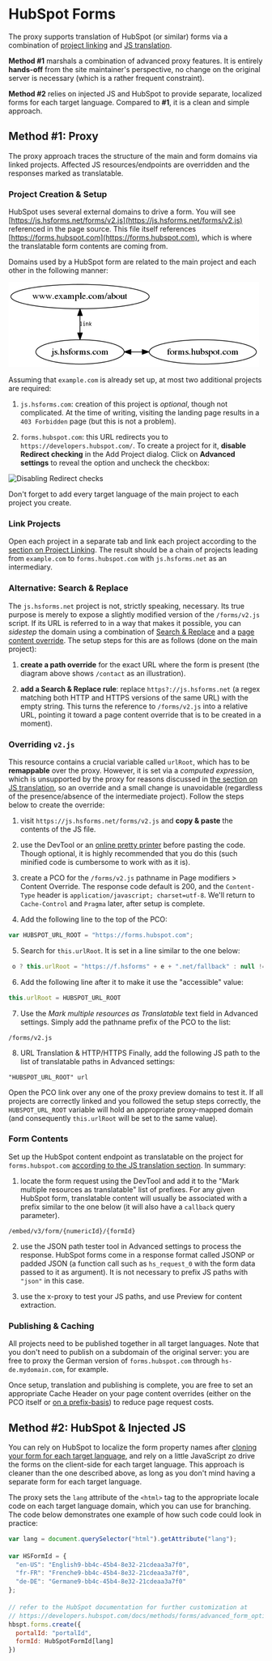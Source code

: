 # HubSpot Forms

The proxy supports translation of HubSpot (or similar) forms via a combination of [project linking](../../../menu/dashboard/linkprojects.html) and [JS translation](../../../cookbook/jstranslation.html).

**Method #1** marshals a combination of advanced proxy features. It is entirely **hands-off** from the site maintainer's perspective, no change on the original server is necessary (which is a rather frequent constraint).

**Method #2** relies on injected JS and HubSpot to provide separate, localized forms for each target language. Compared to **#1**, it is a clean and simple approach.

## Method #1: Proxy

The proxy approach traces the structure of the main and form domains via linked projects. Affected JS resources/endpoints are overridden and the responses marked as translatable.

### Project Creation & Setup

HubSpot uses several external domains to drive a form. You will see [https://js.hsforms.net/forms/v2.js](https://js.hsforms.net/forms/v2.js) referenced in the page source. This file itself references [https://forms.hubspot.com](https://forms.hubspot.com), which is where the translatable form contents are coming from.

Domains used by a HubSpot form are related to the main project and each other in the following manner:

![HubSpot Projects](/img/dot-graphs/hs-form-w-js.png)

Assuming that `example.com` is already set up, at most two additional projects are required:

1. `js.hsforms.com`: creation of this project is *optional*, though not complicated. At the time of writing, visiting the landing page results in a `403 Forbidden` page (but this is not a problem).

2. `forms.hubspot.com`: this URL redirects you to `https://developers.hubspot.com/`. To create a project for it, **disable Redirect checking** in the Add Project dialog. Click on **Advanced settings** to reveal the option and uncheck the checkbox:

![Disabling Redirect checks](/img/dashboard/create_project_disable_redirect_check.png)

Don't forget to add every target language of the main project to each project you create.

### Link Projects

Open each project in a separate tab and link each project according to the [section on Project Linking]("../../../menu/dashboard/linkprojects.html"). The result should be a chain of projects leading from `example.com` to `forms.hubspot.com` with `js.hsforms.net` as an intermediary.

### Alternative: Search & Replace

The `js.hsforms.net` project is not, strictly speaking, necessary. Its true purpose is merely to expose a slightly modified version of the `/forms/v2.js` script. If its URL is referred to in a way that makes it possible, you can *sidestep* the domain using a combination of [Search & Replace](../../../menu/dashboard/pathsettings.html#search-replace-override) and a [page content override](../../../menu/pagemodifiers/contentoverride.html). The setup steps for this are as follows (done on the main project):

1. **create a path override** for the exact URL where the form is present (the diagram above shows `/contact` as an illustration).

2. **add a Search & Replace rule**: replace `https?://js.hsforms.net` (a regex matching both HTTP and HTTPS versions of the same URL) with the empty string. This turns the reference to `/forms/v2.js` into a relative URL, pointing it toward a page content override that is to be created in a moment).

### Overriding `v2.js`

This resource contains a crucial variable called `urlRoot`, which has to be **remappable** over the proxy. However, it is set via a *computed expression*, which is unsupported by the proxy for reasons discussed in [the section on JS translation](../../../cookbook/jstranslation.html), so an override and a small change is unavoidable (regardless of the presence/absence of the intermediate project). Follow the steps below to create the override:

1. visit `https://js.hsforms.net/forms/v2.js` and **copy & paste** the contents of the JS file.

2. use the DevTool or an [online pretty printer](http://jsbeautifier.org/) before pasting the code. Though optional, it is highly recommended that you do this (such minified code is cumbersome to work with as it is).

3. create a PCO for the `/forms/v2.js` pathname in Page modifiers > Content Override. The response code default is 200, and the `Content-Type` header is `application/javascript; charset=utf-8`. We'll return to `Cache-Control` and `Pragma` later, after setup is complete.

4. Add the following line to the top of the PCO:

``` javascript
var HUBSPOT_URL_ROOT = "https://forms.hubspot.com";
```
5. Search for `this.urlRoot`. It is set in a line similar to the one below:

``` javascript
 o ? this.urlRoot = "https://f.hsforms" + e + ".net/fallback" : null != a ? this.urlRoot = "" + a : this.urlRoot = "https://forms.hubspot" + e + ".com";
```
6. Add the following line after it to make it use the "accessible" value:

``` javascript
this.urlRoot = HUBSPOT_URL_ROOT
```
7. Use the *Mark multiple resources as Translatable* text field in Advanced settings. Simply add the pathname prefix of the PCO to the list:

```
/forms/v2.js
```
8. URL Translation & HTTP/HTTPS
   Finally, add the following JS path to the list of translatable paths in Advanced settings:

```
"HUBSPOT_URL_ROOT" url
```

Open the PCO link over any one of the proxy preview domains to test it. If all projects are correctly linked and you followed the setup steps correctly, the `HUBSPOT_URL_ROOT` variable will hold an appropriate proxy-mapped domain (and consequently `this.urlRoot` will be set to the same value).

### Form Contents

Set up the HubSpot content endpoint as translatable on the project for `forms.hubspot.com` [according to the JS translation section](../../../cookbook/jstranslation.html). In summary:

1. locate the form request using the DevTool and add it to the "Mark multiple resources as translatable" list of prefixes. For any given HubSpot form, translatable content will usually be associated with a prefix similar to the one below (it will also have a `callback` query parameter).

```
/embed/v3/form/{numericId}/{formId}
```

2. use the JSON path tester tool in Advanced settings to process the response. HubSpot forms come in a response format called JSONP or padded JSON (a function call such as `hs_request_0` with the form data passed to it as argument). It is not necessary to prefix JS paths with `"json"` in this case.

3. use the x-proxy to test your JS paths, and use Preview for content extraction.

### Publishing & Caching

All projects need to be published together in all target languages. Note that you don't need to publish on a subdomain of the original server: you are free to proxy the German version of `forms.hubspot.com` through `hs-de.mydomain.com`, for example.

Once setup, translation and publishing is complete, you are free to set an appropriate Cache Header on your page content overrides (either on the PCO itself or [on a prefix-basis](../../../menu/dashboard/pathsettings.html)) to reduce page request costs.

## Method #2: HubSpot & Injected JS

You can rely on HubSpot to localize the form property names after [cloning your form for each target language](https://community.hubspot.com/t5/Lists-Lead-Scoring-Workflows/Translation-of-contact-properties-for-different-forms/td-p/8109), and rely on a little JavaScript zo drive the forms on the client-side for each target language. This approach is cleaner than the one described above, as long as you don't mind having a separate form for each target language.

The proxy sets the `lang` attribute of the `<html>` tag to the appropriate locale code on each target language domain, which you can use for branching. The code below demonstrates one example of how such code could look in practice:

``` javascript
var lang = document.querySelector("html").getAttribute("lang");

var HSFormId = {
  "en-US": "English9-bb4c-45b4-8e32-21cdeaa3a7f0",
  "fr-FR": "Frenche9-bb4c-45b4-8e32-21cdeaa3a7f0",
  "de-DE": "Germane9-bb4c-45b4-8e32-21cdeaa3a7f0"
};

// refer to the HubSpot documentation for further customization at
// https://developers.hubspot.com/docs/methods/forms/advanced_form_options
hbspt.forms.create({
  portalId: "portalId",
  formId: HubSpotFormId[lang]
})
```

